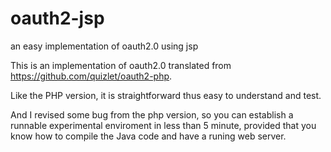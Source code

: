 oauth2-jsp
==========

an easy implementation of oauth2.0 using jsp

This is an implementation of oauth2.0 translated from https://github.com/quizlet/oauth2-php.

Like the PHP version, it is straightforward thus easy to understand and test.

And I revised some bug from the php version, so you can establish a runnable experimental enviroment in less than 5 minute, provided that you know how to compile the Java code and have a runing web server.
